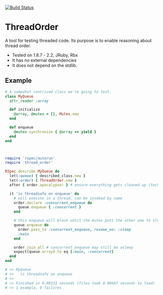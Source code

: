 [![Build Status](https://travis-ci.org/JoshCheek/thread_order.svg)](https://travis-ci.org/JoshCheek/thread_order)

ThreadOrder
===========

A tool for testing threaded code.
Its purpose is to enable reasoning about thread order.

* Tested on 1.8.7 - 2.2, JRuby, Rbx
* It has no external dependencies
* It does not depend on the stdlib.

Example
-------

```ruby
# A somewhat contrived class we're going to test.
class MyQueue
  attr_reader :array

  def initialize
    @array, @mutex = [], Mutex.new
  end

  def enqueue
    @mutex.synchronize { @array << yield }
  end
end



require 'rspec/autorun'
require 'thread_order'

RSpec.describe MyQueue do
  let(:queue) { described_class.new }
  let(:order) { ThreadOrder.new }
  after { order.apocalypse! } # ensure everything gets cleaned up (technically redundant for our one example, but it's a good practice)

  it 'is threadsafe on enqueue' do
    # will execute in a thread, can be invoked by name
    order.declare :concurrent_enqueue do
      queue.enqueue { :concurrent }
    end

    # this enqueue will block until the mutex puts the other one to sleep
    queue.enqueue do
      order.pass_to :concurrent_enqueue, resume_on: :sleep
      :main
    end

    order.join_all # concurrent_enqueue may still be asleep
    expect(queue.array).to eq [:main, :concurrent]
  end
end

# >> MyQueue
# >>   is threadsafe on enqueue
# >>
# >> Finished in 0.00131 seconds (files took 0.08687 seconds to load)
# >> 1 example, 0 failures
```
